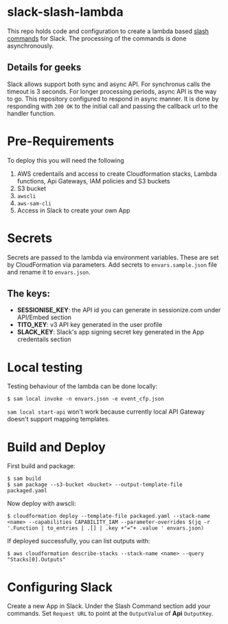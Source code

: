 # slack-slash-lambda
This repo holds code and configuration to create a lambda based [slash commands](https://api.slack.com/slash-commands) for Slack. The processing of the commands is done asynchronously.

## Details for geeks
Slack allows support both sync and async API. For synchronus calls the timeout is 3 seconds. For longer processing periods, async API is the way to go. This repository configured to respond in async manner. It is done by responding with `200 OK` to the initial call and passing the callback url to the handler function.

# Pre-Requirements
To deploy this you will need the following

1. AWS credentails and access to create Cloudformation stacks, Lambda functions,
Api Gateways, IAM policies and S3 buckets
1. S3 bucket
1. `awscli`
1. `aws-sam-cli`
1. Access in Slack to create your own App

# Secrets
Secrets are passed to the lambda via environment variables. These are set by CloudFormation
via parameters. Add secrets to `envars.sample.json` file and rename it to `envars.json`.

## The keys:
* **SESSIONISE_KEY**: the API id you can generate in sessionize.com under API/Embed section
* **TITO_KEY**: v3 API key generated in the user profile
* **SLACK_KEY**: Slack's app signing secret key generated in the App credentails section

# Local testing
Testing behaviour of the lambda can be done locally:

    $ sam local invoke -n envars.json -e event_cfp.json

`sam local start-api` won't work because currently local API Gateway doesn't support
mapping templates.

# Build and Deploy
First build and package:

    $ sam build
    $ sam package --s3-bucket <bucket> --output-template-file packaged.yaml

Now deploy with awscli:

    $ cloudformation deploy --template-file packaged.yaml --stack-name <name> --capabilities CAPABILITY_IAM --parameter-overrides $(jq -r '.Function | to_entries | .[] | .key +"="+ .value ' envars.json)

If deployed successfully, you can list outputs with:

    $ aws cloudformation describe-stacks --stack-name <name> --query "Stacks[0].Outputs"

# Configuring Slack

Create a new App in Slack. Under the Slash Command section add your commands.
Set `Request URL` to point at the `OutputValue` of **Api** `OutputKey`.

